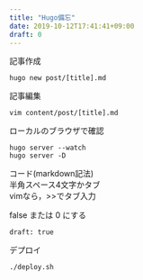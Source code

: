 ```yaml
---
title: "Hugo備忘"
date: 2019-10-12T17:41:41+09:00
draft: 0
---
```

記事作成  

    hugo new post/[title].md

記事編集  

    vim content/post/[title].md

ローカルのブラウザで確認

    hugo server --watch
    hugo server -D

コード(markdown記法)  
半角スペース4文字かタブ  
vimなら，>>でタブ入力

false または 0 にする

    draft: true

デプロイ

    ./deploy.sh
